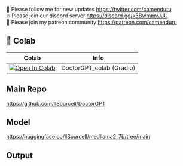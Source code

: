 🐣 Please follow me for new updates https://twitter.com/camenduru <br />
🔥 Please join our discord server https://discord.gg/k5BwmmvJJU <br />
🥳 Please join my patreon community https://patreon.com/camenduru <br />

## 🦒 Colab

| Colab | Info
| --- | --- |
[![Open In Colab](https://colab.research.google.com/assets/colab-badge.svg)](https://colab.research.google.com/github/camenduru/DoctorGPT-colab/blob/main/DoctorGPT_colab.ipynb) | DoctorGPT_colab (Gradio)

## Main Repo
https://github.com/llSourcell/DoctorGPT

## Model
https://huggingface.co/llSourcell/medllama2_7b/tree/main

## Output
